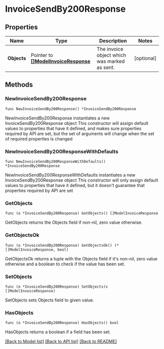 # InvoiceSendBy200Response

## Properties

Name | Type | Description | Notes
------------ | ------------- | ------------- | -------------
**Objects** | Pointer to [**[]ModelInvoiceResponse**](ModelInvoiceResponse.md) | The invoice object which was marked as sent. | [optional] 

## Methods

### NewInvoiceSendBy200Response

`func NewInvoiceSendBy200Response() *InvoiceSendBy200Response`

NewInvoiceSendBy200Response instantiates a new InvoiceSendBy200Response object
This constructor will assign default values to properties that have it defined,
and makes sure properties required by API are set, but the set of arguments
will change when the set of required properties is changed

### NewInvoiceSendBy200ResponseWithDefaults

`func NewInvoiceSendBy200ResponseWithDefaults() *InvoiceSendBy200Response`

NewInvoiceSendBy200ResponseWithDefaults instantiates a new InvoiceSendBy200Response object
This constructor will only assign default values to properties that have it defined,
but it doesn't guarantee that properties required by API are set

### GetObjects

`func (o *InvoiceSendBy200Response) GetObjects() []ModelInvoiceResponse`

GetObjects returns the Objects field if non-nil, zero value otherwise.

### GetObjectsOk

`func (o *InvoiceSendBy200Response) GetObjectsOk() (*[]ModelInvoiceResponse, bool)`

GetObjectsOk returns a tuple with the Objects field if it's non-nil, zero value otherwise
and a boolean to check if the value has been set.

### SetObjects

`func (o *InvoiceSendBy200Response) SetObjects(v []ModelInvoiceResponse)`

SetObjects sets Objects field to given value.

### HasObjects

`func (o *InvoiceSendBy200Response) HasObjects() bool`

HasObjects returns a boolean if a field has been set.


[[Back to Model list]](../README.md#documentation-for-models) [[Back to API list]](../README.md#documentation-for-api-endpoints) [[Back to README]](../README.md)


